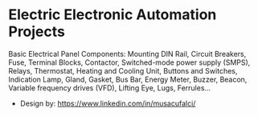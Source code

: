 # Electric Electronic Automation Projects

  Basic Electrical Panel Components: Mounting DIN Rail, Circuit Breakers, Fuse, Terminal Blocks, Contactor, Switched-mode power supply (SMPS), Relays, Thermostat, Heating and Cooling Unit, Buttons and Switches, Indication Lamp, Gland, Gasket, Bus Bar, Energy Meter, Buzzer, Beacon, Variable frequency drives (VFD), Lifting Eye, Lugs, Ferrules...

- Design by: https://www.linkedin.com/in/musacufalci/

